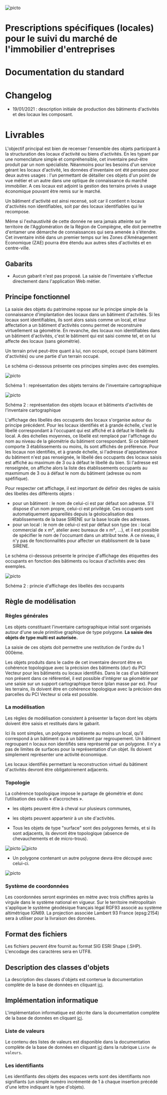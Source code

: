 ![picto](https://github.com/sigagglocompiegne/orga_gest_igeo/blob/master/doc/img/geocompiegnois_2020_reduit_v2.png)

# Prescriptions spécifiques (locales) pour le suivi du marché de l'immobilier d'entreprises

# Documentation du standard

# Changelog

- 19/01/2021 : description initiale de production des bâtiments d'activités et des locaux les composant.

# Livrables

L'objectif principal est bien de recenser l'ensemble des objets participant à la structuration des locaux d'activité ou biens d'activités. En les typant par une nomenclature simple et compréhensible, cet inventaire peut-être produit par un nom spécialiste.
Néanmoins pour les besoins d'un service gérant les locaux d'activité, les données d'inventaire ont été pensées pour deux autres usages : l'un permettant
de détailler ces objets d'un point de vue métier et un autre dans une optique de connaissance du marché immobilier. A ces locaux est adjoint la gestion des terrains privés à usage économique pouvant être remis sur le marché.

Un bâtiment d'activité est ainsi recensé, soit car il contient n locaux d'activités non identifiables, soit par des locaux identifiables qui le recompose.

Même si l'exhaustivité de cette donnée ne sera jamais atteinte sur le territoire de l'Agglomération de la Région de Compiègne, elle doit permettre d'entamer une démarche de connaissances qui sera amenée à s'étendre. Cet inventaire initié dans un premier temps sur les Zones d'Aménagement Economique (ZAE) pourra être étendu aux autres sites d'activités et en centre-ville.

## Gabarits

- Aucun gabarit n'est pas proposé. La saisie de l'inventaire s'effectue directement dans l'application Web métier.

## Principe fonctionnel

La saisie des objets du patrimoine repose sur le principe simple de la connaissance d'implantation des locaux dans un bâtiment d'actvités. Si les locaux sont identifiables, ils sont alors saisis comme un local, et leur affectation a un bâtiment d'activités connu permet de reconstruire virtuellement sa géométrie. En revanche, des locaux non identifiables dans un bâtiment d'activités, c'est le bâtiment qui est saisi comme tel, et on lui affecte des locaux (sans géométrie).

Un terrain privé peut-être quant à lui, non occupé, occupé (sans bâtiment d'activités) ou une partie d'un terrain occupé.

Le schéma ci-dessous présente ces principes simples avec des exemples.

![picto](principe_saisi_terrain_v1.png)

Schéma 1 : représentation des objets terrains de l'inventaire cartographique

![picto](principe_saisi_local.png)

Schéma 2 : représentation des objets locaux et bâtiments d'activités de l'inventaire cartographique 


L'affichage des libellés des occupants des locaux s'organise autour du principe précédent.
Pour les locaux identifiés et à grande échelle, c'est le libellé correspondant à l'occupant qui est affiché et à défaut le libellé du local. A des échelles moyennes, ce libellé est remplacé par l'affichage du nom au niveau de la géométrie du bâtiment correspondant. Si ce bâtiment comporte 3 établissements ou moins, ils sont affichés de préférence.
Pour les locaux non identifiés, et à grande échelle, si l'adresse d'appartenance du bâtiment n'est pas renseignée, le libellé des occupants des locaux saisis est affiché au maximum de 3 ou à défaut le libellé du bien. Si l'adresse est renseignée, on affiche alors la liste des établissements occupants au maxmimum de 3 ou à défaut le nom du bâtiment (adresse ou nom spéfifique).

Pour respecter cet affichage, il est important de définir des règles de saisis des libellés des différents objets :
 -  pour un bâtiment : le nom de celui-ci est par défaut son adresse. S'il dispose d'un nom propre, celui-ci est privilégié. Ces occupants sont automatiquement appareillés depuis la géolocalisation des établissements de la base SIRENE sur la base locale des adresses.
 -  pour un local : le nom de celui-ci est par défaut son type (ex : local commercial de x m², atelier avec bureaux de x m², ...), et il est possible de spécifier le nom de l'occumant dans un attribut texte. A ce niveau, il n'y pas de fonctionnalités pour affecter un établissment de la base SIRENE.

Le schéma ci-dessous présente le principe d'affichage des étiquettes des occupants en fonction des bâtiments ou locaux d'activités avec des exemples.

![picto](principe_affichage_libelle.png)

Schéma 2 : princie d'affichage des libellés des occupants

## Règle de modélisation

### Règles générales

Les objets constituant l'inventaire cartographique initial sont organisés autour d'une seule primitive graphique de type polygone. 
**La saisie des objets de type multi est autorisée.**

La saisie de ces objets doit permettre une restitution de l'ordre du 1 000ème.

Les objets produits dans le cadre de cet inventaire devront être en cohérence topologique avec la précision des bâtiments (dur) du PCI Vecteur pour les bâtiments ou locaux identifiés. Dans le cas d'un bâtiment non présent dans ce référentiel, il est possible d'intégrer sa géométrie par une saisie sur un support cartographique tierce (plan masse par ex).
Pour les terrains, ils doivent être en cohérence topologique avec la précision des parcelles du PCI Vecteur si cela est possible.


### La modélisation

Les règles de modélisation consistent à présenter la façon dont les objets doivent être saisis et restitués dans le gabarit.

Ici ils sont simples, un polygone représente au moins un local, qu'il correspond à un bâtiment ou à un bâtiment par regroupement. Un bâtiment regroupant n locaux non identifiés sera représenté par un polygone. Il n'y a pas de limites de surfaces pour la représentation d'un objet. Ils doivent simplement représenter une activité économique.

Les locaux identifiés permettant la reconstruction virtuel du bâtiment d'activités devront être obligatoirement adjacents.

### Topologie

La cohérence topologique impose le partage de géométrie et donc l’utilisation des outils « d’accroches ».

- les objets peuvent être à cheval sur plusieurs communes,
- les objets peuvent appartenir à un site d'activités.

- Tous les objets de type "surface" sont des polygones fermés, et si ils sont adjacents, ils devront être topologique (absence de chevauchements et de micro-trous). 

![picto](https://github.com/sigagglocompiegne/espace_vert/blob/master/gabarit/topo_poly_1.png) ![picto](https://github.com/sigagglocompiegne/espace_vert/blob/master/gabarit/topo_poly_3.png)

- Un polygone contenant un autre polygone devra être découpé avec celui-ci.

![picto](https://github.com/sigagglocompiegne/espace_vert/blob/master/gabarit/topo_poly_2.png)

### Système de coordonnées

Les coordonnées seront exprimées en mètre avec trois chiffres après la virgule dans le système national en vigueur.
Sur le territoire métropolitain s'applique le système géodésique français légal RGF93 associé au système altimétrique IGN69. La projection associée Lambert 93 France (epsg:2154) sera à utiliser pour la livraison des données.

## Format des fichiers

Les fichiers peuvent être fournit au format SIG ESRI Shape (.SHP).
L'encodage des caractères sera en UTF8.

## Description des classes d'objets

La description des classes d'objets est contenue la documentation complète de la base de données en cliquant [ici](https://github.com/sigagglocompiegne/marcheimmoent/blob/master/doc/doc_admin_bd_immo.md).

## Implémentation informatique

L'implémentation informatique est décrite dans la documentation complète de la base de données en cliquant [ici](https://github.com/sigagglocompiegne/marcheimmoent/blob/master/doc/doc_admin_bd_immo.md).

### Liste de valeurs

Le contenu des listes de valeurs est disponible dans la documentation complète de la base de données en cliquant [ici](https://github.com/sigagglocompiegne/marcheimmoent/blob/master/doc/doc_admin_bd_immo.md) dans la rubrique `Liste de valeurs`.

### Les identifiants

Les identifiants des objets des espaces verts sont des identifiants non signifiants (un simple numéro incrémenté de 1 à chaque insertion précédé d'une lettre indiquant le type d'objets).



